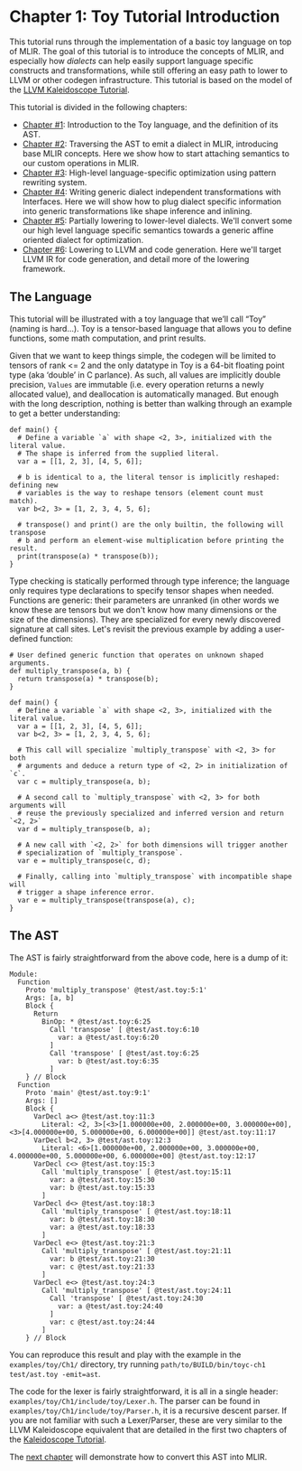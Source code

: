 # Chapter 1: Toy Tutorial Introduction

This tutorial runs through the implementation of a basic toy language on top of
MLIR. The goal of this tutorial is to introduce the concepts of MLIR, and
especially how *dialects* can help easily support language specific constructs
and transformations, while still offering an easy path to lower to LLVM or other
codegen infrastructure. This tutorial is based on the model of the
[LLVM Kaleidoscope Tutorial](https://llvm.org/docs/tutorial/MyFirstLanguageFrontend/index.html).

This tutorial is divided in the following chapters:

-   [Chapter #1](Ch-1.md): Introduction to the Toy language, and the definition
    of its AST.
-   [Chapter #2](Ch-2.md): Traversing the AST to emit a dialect in MLIR,
    introducing base MLIR concepts. Here we show how to start attaching
    semantics to our custom operations in MLIR.
-   [Chapter #3](Ch-3.md): High-level language-specific optimization using
    pattern rewriting system.
-   [Chapter #4](Ch-4.md): Writing generic dialect independent transformations
    with Interfaces. Here we will show how to plug dialect specific information
    into generic transformations like shape inference and inlining.
-   [Chapter #5](Ch-5.md): Partially lowering to lower-level dialects. We'll
    convert some our high level language specific semantics towards a generic
    affine oriented dialect for optimization.
-   [Chapter #6](Ch-6.md): Lowering to LLVM and code generation. Here we'll
    target LLVM IR for code generation, and detail more of the lowering
    framework.

## The Language

This tutorial will be illustrated with a toy language that we’ll call “Toy”
(naming is hard...). Toy is a tensor-based language that allows you to define
functions, some math computation, and print results.

Given that we want to keep things simple, the codegen will be limited to tensors
of rank <= 2 and the only datatype in Toy is a 64-bit floating point type (aka
‘double’ in C parlance). As such, all values are implicitly double precision,
`Values` are immutable (i.e. every operation returns a newly allocated value),
and deallocation is automatically managed. But enough with the long description,
nothing is better than walking through an example to get a better understanding:

```Toy {.toy}
def main() {
  # Define a variable `a` with shape <2, 3>, initialized with the literal value.
  # The shape is inferred from the supplied literal.
  var a = [[1, 2, 3], [4, 5, 6]];

  # b is identical to a, the literal tensor is implicitly reshaped: defining new
  # variables is the way to reshape tensors (element count must match).
  var b<2, 3> = [1, 2, 3, 4, 5, 6];

  # transpose() and print() are the only builtin, the following will transpose
  # b and perform an element-wise multiplication before printing the result.
  print(transpose(a) * transpose(b));
}
```

Type checking is statically performed through type inference; the language only
requires type declarations to specify tensor shapes when needed. Functions are
generic: their parameters are unranked (in other words we know these are tensors
but we don't know how many dimensions or the size of the dimensions). They are
specialized for every newly discovered signature at call sites. Let's revisit
the previous example by adding a user-defined function:

```Toy {.toy}
# User defined generic function that operates on unknown shaped arguments.
def multiply_transpose(a, b) {
  return transpose(a) * transpose(b);
}

def main() {
  # Define a variable `a` with shape <2, 3>, initialized with the literal value.
  var a = [[1, 2, 3], [4, 5, 6]];
  var b<2, 3> = [1, 2, 3, 4, 5, 6];

  # This call will specialize `multiply_transpose` with <2, 3> for both
  # arguments and deduce a return type of <2, 2> in initialization of `c`.
  var c = multiply_transpose(a, b);

  # A second call to `multiply_transpose` with <2, 3> for both arguments will
  # reuse the previously specialized and inferred version and return `<2, 2>`
  var d = multiply_transpose(b, a);

  # A new call with `<2, 2>` for both dimensions will trigger another
  # specialization of `multiply_transpose`.
  var e = multiply_transpose(c, d);

  # Finally, calling into `multiply_transpose` with incompatible shape will
  # trigger a shape inference error.
  var e = multiply_transpose(transpose(a), c);
}
```

## The AST

The AST is fairly straightforward from the above code, here is a dump of it:

```
Module:
  Function
    Proto 'multiply_transpose' @test/ast.toy:5:1'
    Args: [a, b]
    Block {
      Return
        BinOp: * @test/ast.toy:6:25
          Call 'transpose' [ @test/ast.toy:6:10
            var: a @test/ast.toy:6:20
          ]
          Call 'transpose' [ @test/ast.toy:6:25
            var: b @test/ast.toy:6:35
          ]
    } // Block
  Function
    Proto 'main' @test/ast.toy:9:1'
    Args: []
    Block {
      VarDecl a<> @test/ast.toy:11:3
        Literal: <2, 3>[<3>[1.000000e+00, 2.000000e+00, 3.000000e+00], <3>[4.000000e+00, 5.000000e+00, 6.000000e+00]] @test/ast.toy:11:17
      VarDecl b<2, 3> @test/ast.toy:12:3
        Literal: <6>[1.000000e+00, 2.000000e+00, 3.000000e+00, 4.000000e+00, 5.000000e+00, 6.000000e+00] @test/ast.toy:12:17
      VarDecl c<> @test/ast.toy:15:3
        Call 'multiply_transpose' [ @test/ast.toy:15:11
          var: a @test/ast.toy:15:30
          var: b @test/ast.toy:15:33
        ]
      VarDecl d<> @test/ast.toy:18:3
        Call 'multiply_transpose' [ @test/ast.toy:18:11
          var: b @test/ast.toy:18:30
          var: a @test/ast.toy:18:33
        ]
      VarDecl e<> @test/ast.toy:21:3
        Call 'multiply_transpose' [ @test/ast.toy:21:11
          var: b @test/ast.toy:21:30
          var: c @test/ast.toy:21:33
        ]
      VarDecl e<> @test/ast.toy:24:3
        Call 'multiply_transpose' [ @test/ast.toy:24:11
          Call 'transpose' [ @test/ast.toy:24:30
            var: a @test/ast.toy:24:40
          ]
          var: c @test/ast.toy:24:44
        ]
    } // Block
```

You can reproduce this result and play with the example in the
`examples/toy/Ch1/` directory, try running `path/to/BUILD/bin/toyc-ch1
test/ast.toy -emit=ast`.

The code for the lexer is fairly straightforward, it is all in a single header:
`examples/toy/Ch1/include/toy/Lexer.h`. The parser can be found in
`examples/toy/Ch1/include/toy/Parser.h`, it is a recursive descent parser. If
you are not familiar with such a Lexer/Parser, these are very similar to the
LLVM Kaleidoscope equivalent that are detailed in the first two chapters of the
[Kaleidoscope Tutorial](https://llvm.org/docs/tutorial/MyFirstLanguageFrontend/LangImpl02.html).

The [next chapter](Ch-2.md) will demonstrate how to convert this AST into MLIR.
